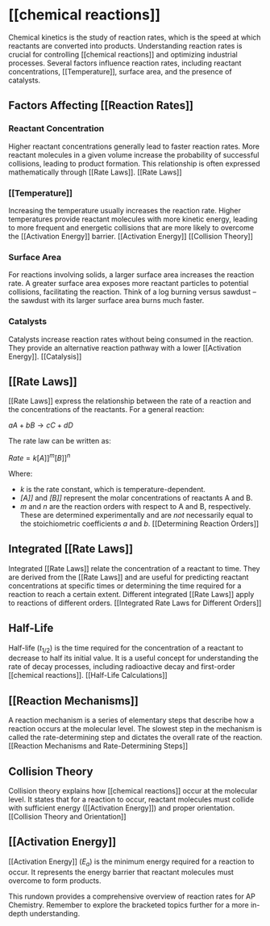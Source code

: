 # [[chemical reactions]]



Chemical kinetics is the study of reaction rates, which is the speed at which reactants are converted into products. Understanding reaction rates is crucial for controlling [[chemical reactions]] and optimizing industrial processes. Several factors influence reaction rates, including reactant concentrations, [[Temperature]], surface area, and the presence of catalysts.

## Factors Affecting [[Reaction Rates]] 
### Reactant Concentration

Higher reactant concentrations generally lead to faster reaction rates.  More reactant molecules in a given volume increase the probability of successful collisions, leading to product formation.  This relationship is often expressed mathematically through [[Rate Laws]]. [[Rate Laws]]

### [[Temperature]]

Increasing the temperature usually increases the reaction rate. Higher temperatures provide reactant molecules with more kinetic energy, leading to more frequent and energetic collisions that are more likely to overcome the [[Activation Energy]] barrier. [[Activation Energy]]  [[Collision Theory]]

### Surface Area

For reactions involving solids, a larger surface area increases the reaction rate. A greater surface area exposes more reactant particles to potential collisions, facilitating the reaction.  Think of a log burning versus sawdust – the sawdust with its larger surface area burns much faster.

### Catalysts

Catalysts increase reaction rates without being consumed in the reaction. They provide an alternative reaction pathway with a lower [[Activation Energy]].  [[Catalysis]]


## [[Rate Laws]]

[[Rate Laws]] express the relationship between the rate of a reaction and the concentrations of the reactants.  For a general reaction:

$aA + bB \rightarrow cC + dD$

The rate law can be written as:

$Rate = k[A]]^m[B]]^n$

Where:

* *k* is the rate constant, which is temperature-dependent.
* *[A]]* and *[B]]* represent the molar concentrations of reactants A and B.
* *m* and *n* are the reaction orders with respect to A and B, respectively.  These are determined experimentally and are *not* necessarily equal to the stoichiometric coefficients *a* and *b*. [[Determining Reaction Orders]]

## Integrated [[Rate Laws]]

Integrated [[Rate Laws]] relate the concentration of a reactant to time.  They are derived from the [[Rate Laws]] and are useful for predicting reactant concentrations at specific times or determining the time required for a reaction to reach a certain extent.  Different integrated [[Rate Laws]] apply to reactions of different orders. [[Integrated Rate Laws for Different Orders]]

## Half-Life

Half-life ($t_{1/2}$) is the time required for the concentration of a reactant to decrease to half its initial value.  It is a useful concept for understanding the rate of decay processes, including radioactive decay and first-order [[chemical reactions]].  [[Half-Life Calculations]]

## [[Reaction Mechanisms]]

A reaction mechanism is a series of elementary steps that describe how a reaction occurs at the molecular level.  The slowest step in the mechanism is called the rate-determining step and dictates the overall rate of the reaction. [[Reaction Mechanisms and Rate-Determining Steps]]


## Collision Theory

Collision theory explains how [[chemical reactions]] occur at the molecular level.  It states that for a reaction to occur, reactant molecules must collide with sufficient energy ([[Activation Energy]]) and proper orientation. [[Collision Theory and Orientation]]

## [[Activation Energy]]

[[Activation Energy]] ($E_a$) is the minimum energy required for a reaction to occur.  It represents the energy barrier that reactant molecules must overcome to form products.



This rundown provides a comprehensive overview of reaction rates for AP Chemistry.  Remember to explore the bracketed topics further for a more in-depth understanding.

